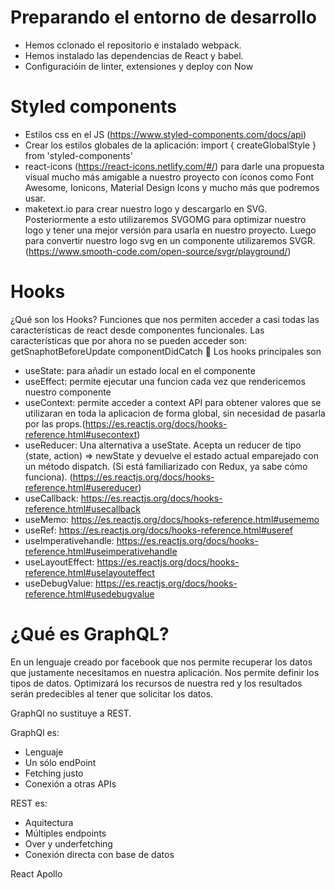 # Preparando el entorno de desarrollo
- Hemos cclonado el repositorio e instalado webpack.
- Hemos instalado las dependencias de React y babel.
- Configuracióin de linter, extensiones y deploy con Now

# Styled components
- Estilos css en el JS (https://www.styled-components.com/docs/api)
- Crear los estilos globales de la aplicación:
  import { createGlobalStyle } from 'styled-components'
- react-icons (https://react-icons.netlify.com/#/) para darle una propuesta visual mucho más amigable a nuestro proyecto con íconos como Font Awesome, Ionicons, Material Design Icons y mucho más que podremos usar.
- maketext.io para crear nuestro logo y descargarlo en SVG. Posteriormente a esto utilizaremos SVGOMG para optimizar nuestro logo y tener una mejor versión para usarla en nuestro proyecto. Luego para convertir nuestro logo svg en un componente utilizaremos SVGR. (https://www.smooth-code.com/open-source/svgr/playground/)

# Hooks
¿Qué son los Hooks?
Funciones que nos permiten acceder a casi todas las características de react desde componentes funcionales.
Las características que por ahora no se pueden acceder son:
getSnaphotBeforeUpdate
componentDidCatch
🔧
Los hooks principales son
- useState: para añadir un estado local en el componente
- useEffect: permite ejecutar una funcion cada vez que rendericemos nuestro componente
- useContext: permite acceder a context API para obtener valores que se utilizaran en toda la aplicacion de forma global, sin necesidad de pasarla por las props.(https://es.reactjs.org/docs/hooks-reference.html#usecontext)
- useReducer: Una alternativa a useState. Acepta un reducer de tipo (state, action) => newState y devuelve el estado actual emparejado con un método dispatch. (Si está familiarizado con Redux, ya sabe cómo funciona). (https://es.reactjs.org/docs/hooks-reference.html#usereducer)
- useCallback: https://es.reactjs.org/docs/hooks-reference.html#usecallback
- useMemo: https://es.reactjs.org/docs/hooks-reference.html#usememo
- useRef: https://es.reactjs.org/docs/hooks-reference.html#useref
- useImperativehandle: https://es.reactjs.org/docs/hooks-reference.html#useimperativehandle
- useLayoutEffect: https://es.reactjs.org/docs/hooks-reference.html#uselayouteffect
- useDebugValue: https://es.reactjs.org/docs/hooks-reference.html#usedebugvalue

# ¿Qué es GraphQL?

En un lenguaje creado por facebook que nos permite recuperar los datos
que justamente necesitamos en nuestra aplicación. Nos permite definir los tipos de datos. Optimizará los recursos de nuestra red y los resultados serán predecibles al tener que solicitar los datos.

GraphQl no sustituye a REST.

GraphQl es:
- Lenguaje
- Un sólo endPoint
- Fetching justo
- Conexión a otras APIs

REST es:
- Aquitectura
- Múltiples endpoints
- Over y underfetching
- Conexión directa con base de datos

React Apollo
